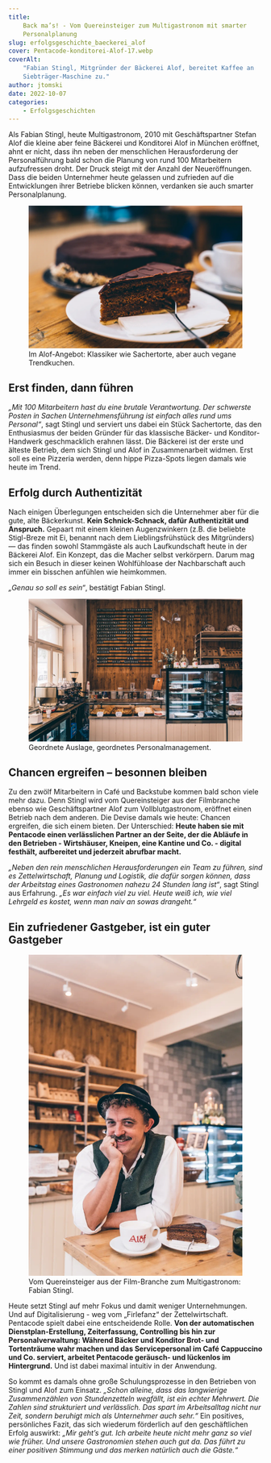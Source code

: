 ```yaml
---
title:
    Back ma’s! - Vom Quereinsteiger zum Multigastronom mit smarter
    Personalplanung
slug: erfolgsgeschichte_baeckerei_alof
cover: Pentacode-konditorei-Alof-17.webp
coverAlt:
    "Fabian Stingl, Mitgründer der Bäckerei Alof, bereitet Kaffee an
    Siebträger-Maschine zu."
author: jtomski
date: 2022-10-07
categories:
    - Erfolgsgeschichten
---
```


Als Fabian Stingl, heute Multigastronom, 2010 mit Geschäftspartner Stefan Alof
die kleine aber feine Bäckerei und Konditorei Alof in München eröffnet, ahnt er
nicht, dass ihn neben der menschlichen Herausforderung der Personalführung bald
schon die Planung von rund 100 Mitarbeitern aufzufressen droht. Der Druck steigt
mit der Anzahl der Neueröffnungen. Dass die beiden Unternehmer heute gelassen
und zufrieden auf die Entwicklungen ihrer Betriebe blicken können, verdanken sie
auch smarter Personalplanung.

<figure class="float right">
  <img src="Pentacode-konditorei-Alof-8.webp" alt="Stück Sachertorte auf Teller. Im Hintergrund Tasse im Anschnitt und ganze Sachertorte.">
  <figcaption>Im Alof-Angebot: Klassiker wie Sachertorte, aber auch vegane Trendkuchen.</figcaption>
</figure>

## Erst finden, dann führen

<cite>„Mit 100 Mitarbeitern hast du eine brutale Verantwortung. Der schwerste
Posten in Sachen Unternehmensführung ist einfach alles rund ums
Personal“</cite>, sagt Stingl und serviert uns dabei ein Stück Sachertorte, das
den Enthusiasmus der beiden Gründer für das klassische Bäcker- und
Konditor-Handwerk geschmacklich erahnen lässt. Die Bäckerei ist der erste und
älteste Betrieb, dem sich Stingl und Alof in Zusammenarbeit widmen. Erst soll es
eine Pizzeria werden, denn hippe Pizza-Spots liegen damals wie heute im Trend.

## Erfolg durch Authentizität

Nach einigen Überlegungen entscheiden sich die Unternehmer aber für die gute,
alte Bäckerkunst. **Kein Schnick-Schnack, dafür Authentizität und Anspruch.**
Gepaart mit einem kleinen Augenzwinkern (z.B. die beliebte Stigl-Breze mit Ei,
benannt nach dem Lieblingsfrühstück des Mitgründers) — das finden sowohl
Stammgäste als auch Laufkundschaft heute in der Bäckerei Alof. Ein Konzept, das
die Macher selbst verkörpern. Darum mag sich ein Besuch in dieser keinen
Wohlfühloase der Nachbarschaft auch immer ein bisschen anfühlen wie heimkommen.

<cite>„Genau so soll es sein“</cite>, bestätigt Fabian Stingl.

<figure>
  <img src="Pentacode-konditorei-Alof-5.webp" alt="Blick auf Bäckerei Theke und Auslage mit Kuchen, Torten, Brot und Kaffeemaschine in Holzoptik.">
  <figcaption>Geordnete Auslage, geordnetes Personalmanagement.</figcaption>
</figure>

## Chancen ergreifen – besonnen bleiben

Zu den zwölf Mitarbeitern in Café und Backstube kommen bald schon viele mehr
dazu. Denn Stingl wird vom Quereinsteiger aus der Filmbranche ebenso wie
Geschäftspartner Alof zum Vollblutgastronom, eröffnet einen Betrieb nach dem
anderen. Die Devise damals wie heute: Chancen ergreifen, die sich einem bieten.
Der Unterschied: **Heute haben sie mit Pentacode einen verlässlichen Partner an
der Seite, der die Abläufe in den Betrieben - Wirtshäuser, Kneipen, eine Kantine
und Co. - digital festhält, aufbereitet und jederzeit abrufbar macht.**

<cite>„Neben den rein menschlichen Herausforderungen ein Team zu führen, sind es
Zettelwirtschaft, Planung und Logistik, die dafür sorgen können, dass der
Arbeitstag eines Gastronomen nahezu 24 Stunden lang ist“</cite>, sagt Stingl aus
Erfahrung. <cite>„Es war einfach viel zu viel. Heute weiß ich, wie viel Lehrgeld
es kostet, wenn man naiv an sowas drangeht.“</cite>

## Ein zufriedener Gastgeber, ist ein guter Gastgeber

<figure class="float right width-30pc">
  <img src="Pentacode-konditorei-Alof-20.webp" alt="Fabian Stingl lehnt an Stehtisch. Vor ihm ein Stück Torte auf dem Teller und eine Kaffeetasse.">
  <figcaption>Vom Quereinsteiger aus der Film-Branche zum Multigastronom: Fabian Stingl.</figcaption>
</figure>

Heute setzt Stingl auf mehr Fokus und damit weniger Unternehmungen. Und auf
Digitalisierung - weg vom „Firlefanz“ der Zettelwirtschaft. Pentacode spielt
dabei eine entscheidende Rolle. **Von der automatischen Dienstplan-Erstellung,
Zeiterfassung, Controlling bis hin zur Personalverwaltung: Während Bäcker und
Konditor Brot- und Tortenträume wahr machen und das Servicepersonal im Café
Cappuccino und Co. serviert, arbeitet Pentacode geräusch- und lückenlos im
Hintergrund.** Und ist dabei maximal intuitiv in der Anwendung.

So kommt es damals ohne große Schulungsprozesse in den Betrieben von Stingl und
Alof zum Einsatz. <cite>„Schon alleine, dass das langwierige Zusammenzählen von
Stundenzetteln wegfällt, ist ein echter Mehrwert. Die Zahlen sind strukturiert
und verlässlich. Das spart im Arbeitsalltag nicht nur Zeit, sondern beruhigt
mich als Unternehmer auch sehr.“</cite> Ein positives, persönliches Fazit, das
sich wiederum förderlich auf den geschäftlichen Erfolg auswirkt: <cite>„Mir
geht’s gut. Ich arbeite heute nicht mehr ganz so viel wie früher. Und unsere
Gastronomien stehen auch gut da. Das führt zu einer positiven Stimmung und das
merken natürlich auch die Gäste.“</cite>
